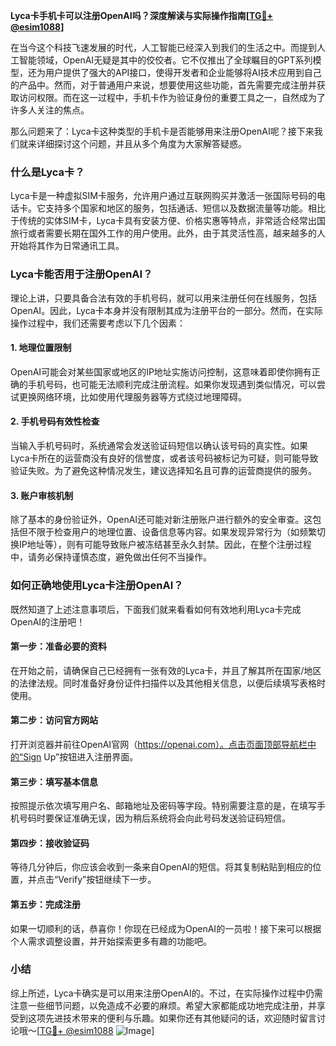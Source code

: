 **Lyca卡手机卡可以注册OpenAI吗？深度解读与实际操作指南[[TG💪+ @esim1088](https://t.me/s/esim1088)]**

在当今这个科技飞速发展的时代，人工智能已经深入到我们的生活之中。而提到人工智能领域，OpenAI无疑是其中的佼佼者。它不仅推出了全球瞩目的GPT系列模型，还为用户提供了强大的API接口，使得开发者和企业能够将AI技术应用到自己的产品中。然而，对于普通用户来说，想要使用这些功能，首先需要完成注册并获取访问权限。而在这一过程中，手机卡作为验证身份的重要工具之一，自然成为了许多人关注的焦点。

那么问题来了：Lyca卡这种类型的手机卡是否能够用来注册OpenAI呢？接下来我们就来详细探讨这个问题，并且从多个角度为大家解答疑惑。

### 什么是Lyca卡？

Lyca卡是一种虚拟SIM卡服务，允许用户通过互联网购买并激活一张国际号码的电话卡。它支持多个国家和地区的服务，包括通话、短信以及数据流量等功能。相比于传统的实体SIM卡，Lyca卡具有安装方便、价格实惠等特点，非常适合经常出国旅行或者需要长期在国外工作的用户使用。此外，由于其灵活性高，越来越多的人开始将其作为日常通讯工具。

### Lyca卡能否用于注册OpenAI？

理论上讲，只要具备合法有效的手机号码，就可以用来注册任何在线服务，包括OpenAI。因此，Lyca卡本身并没有限制其成为注册平台的一部分。然而，在实际操作过程中，我们还需要考虑以下几个因素：

#### 1. 地理位置限制

OpenAI可能会对某些国家或地区的IP地址实施访问控制，这意味着即使你拥有正确的手机号码，也可能无法顺利完成注册流程。如果你发现遇到类似情况，可以尝试更换网络环境，比如使用代理服务器等方式绕过地理障碍。

#### 2. 手机号码有效性检查

当输入手机号码时，系统通常会发送验证码短信以确认该号码的真实性。如果Lyca卡所在的运营商没有良好的信誉度，或者该号码被标记为可疑，则可能导致验证失败。为了避免这种情况发生，建议选择知名且可靠的运营商提供的服务。

#### 3. 账户审核机制

除了基本的身份验证外，OpenAI还可能对新注册账户进行额外的安全审查。这包括但不限于检查用户的地理位置、设备信息等内容。如果发现异常行为（如频繁切换IP地址等），则有可能导致账户被冻结甚至永久封禁。因此，在整个注册过程中，请务必保持谨慎态度，避免做出任何不当操作。

### 如何正确地使用Lyca卡注册OpenAI？

既然知道了上述注意事项后，下面我们就来看看如何有效地利用Lyca卡完成OpenAI的注册吧！

#### 第一步：准备必要的资料

在开始之前，请确保自己已经拥有一张有效的Lyca卡，并且了解其所在国家/地区的法律法规。同时准备好身份证件扫描件以及其他相关信息，以便后续填写表格时使用。

#### 第二步：访问官方网站

打开浏览器并前往OpenAI官网（https://openai.com）。点击页面顶部导航栏中的“Sign Up”按钮进入注册界面。

#### 第三步：填写基本信息

按照提示依次填写用户名、邮箱地址及密码等字段。特别需要注意的是，在填写手机号码时要保证准确无误，因为稍后系统将会向此号码发送验证码短信。

#### 第四步：接收验证码

等待几分钟后，你应该会收到一条来自OpenAI的短信。将其复制粘贴到相应的位置，并点击“Verify”按钮继续下一步。

#### 第五步：完成注册

如果一切顺利的话，恭喜你！你现在已经成为OpenAI的一员啦！接下来可以根据个人需求调整设置，并开始探索更多有趣的功能吧。

### 小结

综上所述，Lyca卡确实是可以用来注册OpenAI的。不过，在实际操作过程中仍需注意一些细节问题，以免造成不必要的麻烦。希望大家都能成功地完成注册，并享受到这项先进技术带来的便利与乐趣。如果你还有其他疑问的话，欢迎随时留言讨论哦～[[TG💪+ @esim1088](https://t.me/s/esim1088) ![Image](https://i.postimg.cc/4NQfJmqS/Snipaste-2025-05-13-00-14-12.png)]